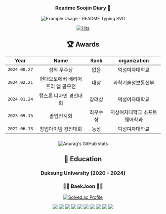 <p align="center">
  <h3 align="center">Readme Soojin Diary 👋</h3>
</p>

<p align="center">
  <img src="https://readme-typing-svg.demolab.com/?lines=Nice+to+meet+you!;I'm+studying+to+become+a+client+developer+😊;&font=Fira%20Code&center=true&width=600&height=50&duration=4000&pause=1000" alt="Example Usage - README Typing SVG">
</p>

<div align="center">
  

[![Hits](https://hits.seeyoufarm.com/api/count/incr/badge.svg?url=https%3A%2F%2Fgithub.com%2FSoojin-Lee-01&count_bg=%2379C83D&title_bg=%23555555&icon=&icon_color=%23E7E7E7&title=hits&edge_flat=false)](https://github.com/Soojin-Lee-01)

## 🏆 Awards

|    Year    |                                   Name                                   |  Rank   |                                                      organization                                                      |
| :-------------: | :---------------------------------------------------------: | :---------: | :-----------------------------------------: |
|     `2024.08.27`      |                    성적 우수상                    | 없음 |                                                덕성여자대학교                                          |
|     `2024.02.21`     |       현대오토에버 배리어프리 앱 공모전        | 대상  |                                        과학기술정보통신부                                        |
|    `2024.01.24`     |            캡스톤 디자인 경진대회              | 장려상 |                                        덕성여자대학교                                            |
|     `2023.09.15`     |             졸업전시회            | 최우수상 |                                                덕성여자대학교 소프트웨어학과                                             |
|     `2022.06.13`      |                    창업아이템 경진대회                    | 동상 |                                                덕성여자대학교                                          |

  
### 

<div align="center">

![Anurag's GitHub stats](https://github-readme-stats.vercel.app/api?username=Soojin-Lee-01&show_icons=true&theme=radical)

## 🏫 Education

### Duksung University (2020 - 2024)






<h3 align="center">👩‍💻 BaekJoon 👩‍💻</h3>

[![Solved.ac Profile](http://mazassumnida.wtf/api/v2/generate_badge?boj=sojinlee1004)](https://solved.ac/백준아이디/)

<img src="https://img.shields.io/badge/Android-3DDC84?style=for-the-badge&logo=Android&logoColor=white">
<img src="https://img.shields.io/badge/Kotlin-7F52FF?style=for-the-badge&logo=Kotlin&logoColor=white">
<img src="https://img.shields.io/badge/java-007396?style=for-the-badge&logo=OpenJDK&logoColor=white">
<img src="https://img.shields.io/badge/Python-3776AB?style=for-the-badge&logo=Python&logoColor=white">
<!-- <img src="https://img.shields.io/badge/HTML5-E34F26?style=for-the-badge&logo=HTML5&logoColor=white">
<img src="https://img.shields.io/badge/CSS3-1572B6?style=for-the-badge&logo=CSS3&logoColor=white"> -->
<img src="https://img.shields.io/badge/GitHub Actions-2088FF?style=for-the-badge&logo=GitHub Actions&logoColor=white">
<img src="https://img.shields.io/badge/docker-%230db7ed.svg?style=for-the-badge&logo=docker&logoColor=white"> 
<img src="https://img.shields.io/badge/Firebase-FFCA28?style=for-the-badge&logo=Firebase&logoColor=white">
<img src="https://img.shields.io/badge/github-181717?style=for-the-badge&logo=github&logoColor=white">
<img src="https://img.shields.io/badge/linux-FCC624?style=for-the-badge&logo=linux&logoColor=black">
<img src="https://img.shields.io/badge/Figma-F24E1E?style=for-the-badge&logo=Figma&logoColor=white">


 
  </div>
